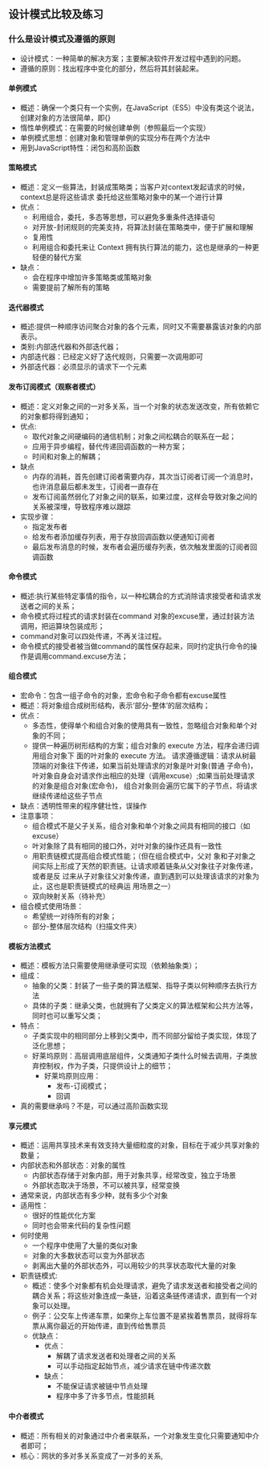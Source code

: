 ## 设计模式比较及练习
### 什么是设计模式及遵循的原则
- 设计模式：一种简单的解决方案；主要解决软件开发过程中遇到的问题。
- 遵循的原则：找出程序中变化的部分，然后将其封装起来。
#### 单例模式
- 概述：确保一个类只有一个实例，在JavaScript（ES5）中没有类这个说法，创建对象的方法很简单，即{}
- 惰性单例模式：在需要的时候创建单例（参照最后一个实现）
- 单例模式思想：创建对象和管理单例的实现分布在两个方法中
- 用到JavaScript特性：闭包和高阶函数
#### 策略模式
- 概述：定义一些算法，封装成策略类；当客户对context发起请求的时候，context总是将这些请求
  委托给这些策略对象中的某一个进行计算
- 优点：
    - 利用组合，委托，多态等思想，可以避免多重条件选择语句
    - 对开放-封闭规则的完美支持，将算法封装在策略类中，便于扩展和理解
    - 复用性
    - 利用组合和委托来让 Context 拥有执行算法的能力，这也是继承的一种更轻便的替代方案
- 缺点：
    - 会在程序中增加许多策略类或策略对象
    - 需要提前了解所有的策略
#### 迭代器模式
- 概述:提供一种顺序访问聚合对象的各个元素，同时又不需要暴露该对象的内部表示。
- 类别:内部迭代器和外部迭代器；
- 内部迭代器：已经定义好了迭代规则，只需要一次调用即可
- 外部迭代器：必须显示的请求下一个元素

#### 发布订阅模式（观察者模式）
- 概述：定义对象之间的一对多关系，当一个对象的状态发送改变，所有依赖它的对象都将得到通知；
- 优点:
    - 取代对象之间硬编码的通信机制；对象之间松耦合的联系在一起；
    - 应用于异步编程，替代传递回调函数的一种方案；
    - 时间和对象上的解耦；
- 缺点
    - 内存的消耗，首先创建订阅者需要内存，其次当订阅者订阅一个消息时，也许消息最后都未发生，订阅者一直存在
    - 发布订阅虽然弱化了对象之间的联系，如果过度，这样会导致对象之间的关系被深埋，导致程序难以跟踪
- 实现步骤：
    - 指定发布者
    - 给发布者添加缓存列表，用于存放回调函数以便通知订阅者
    - 最后发布消息的时候，发布者会遍历缓存列表，依次触发里面的订阅者回调函数
#### 命令模式
- 概述:执行某些特定事情的指令，以一种松耦合的方式消除请求接受者和请求发送者之间的关系；
- 命令模式将过程式的请求封装在command 对象的excuse里，通过封装方法调用，把运算块包装成形；
- command对象可以四处传递，不再关注过程。
- 命令模式的接受者被当做command的属性保存起来，同时约定执行命令的操作是调用command.excuse方法；

#### 组合模式
- 宏命令：包含一组子命令的对象，宏命令和子命令都有excuse属性
- 概述：将对象组合成树形结构，表示‘部分-整体’的层次结构；
- 优点：
    - 多态性，使得单个和组合对象的使用具有一致性，忽略组合对象和单个对象的不同；
    - 提供一种遍历树形结构的方案；组合对象的 execute 方法，程序会递归调用组合对象下 面的叶对象的 execute 方法。
请求遵循逻辑：请求从树最顶端的对象往下传递，如果当前处理请求的对象是叶对象(普通 子命令)，叶对象自身会对请求作出相应的处理（调用excuse）;如果当前处理请求的对象是组合对象(宏命令)， 组合对象则会遍历它属下的子节点，将请求继续传递给这些子节点
- 缺点：透明性带来的程序健壮性，误操作
- 注意事项：
    - 组合模式不是父子关系，组合对象和单个对象之间具有相同的接口（如excuse）
    - 叶对象除了具有相同的接口外，对叶对象的操作还具有一致性
    - 用职责链模式提高组合模式性能；（但在组合模式中，父对 象和子对象之间实际上形成了天然的职责链。让请求顺着链条从父对象往子对象传递，或者是反 过来从子对象往父对象传递，直到遇到可以处理该请求的对象为止，这也是职责链模式的经典运 用场景之一）
    - 双向映射关系（待补充）
- 组合模式使用场景：
    - 希望统一对待所有的对象；
    - 部分-整体层次结构（扫描文件夹）
#### 模板方法模式
- 概述：模板方法只需要使用继承便可实现（依赖抽象类）；
- 组成：
    - 抽象的父类：封装了一些子类的算法框架、指导子类以何种顺序去执行方法
    - 具体的子类：继承父类，也就拥有了父类定义的算法框架和公共方法等，同时也可以重写父类；
- 特点：
    - 子类实现中的相同部分上移到父类中，而不同部分留给子类实现，体现了泛化思想；
    - 好莱坞原则：高层调用底层组件，父类通知子类什么时候去调用，子类放弃控制权，作为子类，只提供设计上的细节；
        - 好莱坞原则应用：
            - 发布-订阅模式；
            - 回调
- 真的需要继承吗？不是，可以通过高阶函数实现
#### 享元模式
- 概述：运用共享技术来有效支持大量细粒度的对象，目标在于减少共享对象的数量；
- 内部状态和外部状态：对象的属性
    - 内部状态存储于对象内部，用于对象共享，经常改变，独立于场景
    - 外部状态取决于场景，不可以被共享，经常变换
- 通常来说，内部状态有多少种，就有多少个对象
- 适用性：
    - 很好的性能优化方案
    - 同时也会带来代码的复杂性问题
- 何时使用
    - 一个程序中使用了大量的类似对象
    - 对象的大多数状态可以变为外部状态
    - 剥离出大量的外部状态外，可以用较少的共享状态取代大量的对象
- 职责链模式:
    - 概述：使多个对象都有机会处理请求，避免了请求发送者和接受者之间的耦合关系；将这些对象连成一条链，沿着这条链传递请求，直到有一个对象可以处理。
    - 例子：公交车上传递车票，如果你上车位置不是紧挨着售票员，就得将车票从离你最近的开始传递，直到传给售票员
    - 优缺点：
        - 优点：
            - 解耦了请求发送者和处理者之间的关系
            - 可以手动指定起始节点，减少请求在链中传递次数
        - 缺点：
            - 不能保证请求被链中节点处理
            - 程序中多了许多节点，性能损耗
#### 中介者模式
- 概述：所有相关的对象通过中介者来联系，一个对象发生变化只需要通知中介者即可；
- 核心：网状的多对多关系变成了一对多的关系,



